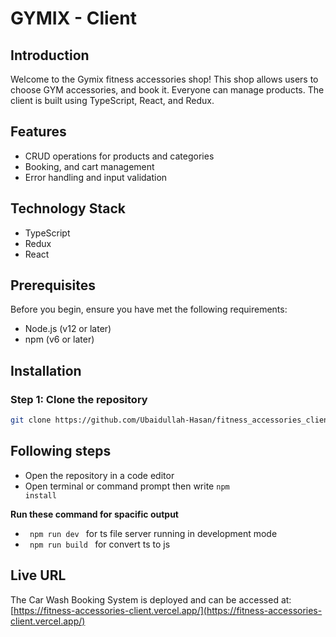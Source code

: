 # GYMIX - Client

## Introduction

Welcome to the Gymix fitness accessories shop! This shop allows users to choose GYM accessories, and book it. Everyone can manage products. The client is built using TypeScript, React, and Redux.

## Features

- CRUD operations for products and categories
- Booking, and cart management
- Error handling and input validation

## Technology Stack

- TypeScript
- Redux
- React

## Prerequisites

Before you begin, ensure you have met the following requirements:

- Node.js (v12 or later)
- npm (v6 or later)

## Installation

### Step 1: Clone the repository


```bash
git clone https://github.com/Ubaidullah-Hasan/fitness_accessories_client.git
```

## Following steps
* Open the repository in a code editor
* Open terminal or command prompt then write <code>npm install</code>
  
<b> Run these command for spacific output </b>
  * <code> npm run dev </code> for ts file server running in development mode
  * <code> npm run build </code> for convert ts to js

## Live URL

The Car Wash Booking System is deployed and can be accessed at:
[https://fitness-accessories-client.vercel.app/](https://fitness-accessories-client.vercel.app/)